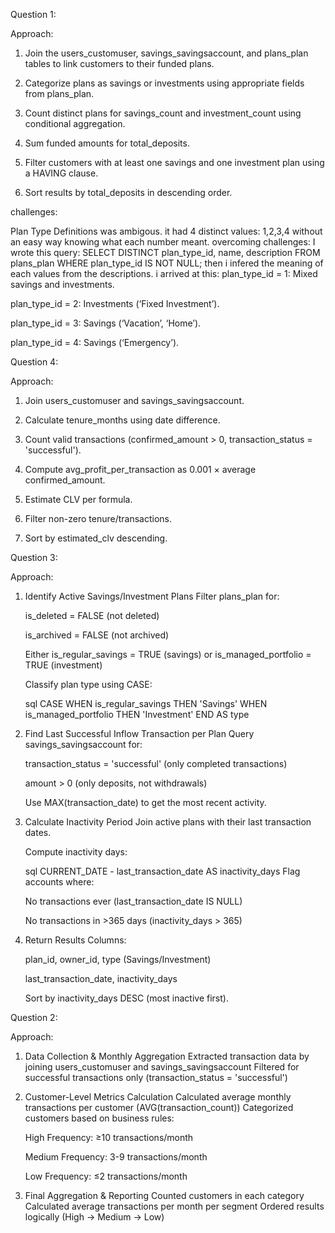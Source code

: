 Question 1:

Approach:

1. Join the users_customuser, savings_savingsaccount, and plans_plan tables to link customers to their funded plans.

2. Categorize plans as savings or investments using appropriate fields from plans_plan.

3. Count distinct plans for savings_count and investment_count using conditional aggregation.

4. Sum funded amounts for total_deposits.

5. Filter customers with at least one savings and one investment plan using a HAVING clause.

6. Sort results by total_deposits in descending order.

challenges:

Plan Type Definitions was ambigous.
it had 4 distinct values: 1,2,3,4 without an easy way knowing what each number meant.
overcoming challenges:
I wrote this query: SELECT DISTINCT plan_type_id, name, description
                    FROM plans_plan
                    WHERE plan_type_id IS NOT NULL;
then  i infered the meaning of each values from the descriptions. i arrived at this:
plan_type_id = 1: Mixed savings and investments.

plan_type_id = 2: Investments (‘Fixed Investment’).

plan_type_id = 3: Savings (‘Vacation’, ‘Home’).

plan_type_id = 4: Savings (‘Emergency’).





Question 4:

Approach:

1. Join users_customuser and savings_savingsaccount.

2. Calculate tenure_months using date difference.

3. Count valid transactions (confirmed_amount > 0, transaction_status = 'successful').

4. Compute avg_profit_per_transaction as 0.001 × average confirmed_amount.

5. Estimate CLV per formula.

6. Filter non-zero tenure/transactions.

7. Sort by estimated_clv descending.




Question 3:

Approach:
1. Identify Active Savings/Investment Plans
    Filter plans_plan for:

    is_deleted = FALSE (not deleted)

    is_archived = FALSE (not archived)

    Either is_regular_savings = TRUE (savings) or is_managed_portfolio = TRUE (investment)

    Classify plan type using CASE:

    sql
    CASE 
        WHEN is_regular_savings THEN 'Savings'
        WHEN is_managed_portfolio THEN 'Investment'
    END AS type

2. Find Last Successful Inflow Transaction per Plan
    Query savings_savingsaccount for:

    transaction_status = 'successful' (only completed transactions)

    amount > 0 (only deposits, not withdrawals)

    Use MAX(transaction_date) to get the most recent activity.

3. Calculate Inactivity Period
    Join active plans with their last transaction dates.

    Compute inactivity days:

    sql
    CURRENT_DATE - last_transaction_date AS inactivity_days
    Flag accounts where:

    No transactions ever (last_transaction_date IS NULL)

    No transactions in >365 days (inactivity_days > 365)

4. Return Results
    Columns:

    plan_id, owner_id, type (Savings/Investment)

    last_transaction_date, inactivity_days

    Sort by inactivity_days DESC (most inactive first).






Question 2:

Approach:
1. Data Collection & Monthly Aggregation
    Extracted transaction data by joining users_customuser and savings_savingsaccount
    Filtered for successful transactions only (transaction_status = 'successful')

2. Customer-Level Metrics Calculation
    Calculated average monthly transactions per customer (AVG(transaction_count))
    Categorized customers based on business rules:

    High Frequency: ≥10 transactions/month

    Medium Frequency: 3-9 transactions/month

    Low Frequency: ≤2 transactions/month

3. Final Aggregation & Reporting
    Counted customers in each category
    Calculated average transactions per month per segment
    Ordered results logically (High → Medium → Low)



